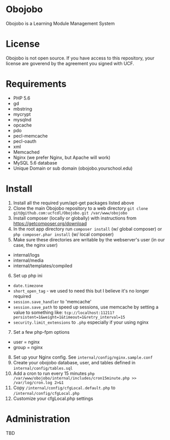 # Obojobo
Obojobo is a Learning Module Management System

# License
Obojobo is not open source. If you have access to this repository, your license are goverend by the agreement you signed with UCF.

# Requirements

* PHP 5.6
 * gd
 * mbstring
 * mycrypt
 * mysqlnd
 * opcache
 * pdo
 * pecl-memcache
 * pecl-oauth
 * xml
* Memcached
* Nginx (we prefer Nginx, but Apache will work)
* MySQL 5.6 database
* Unique Domain or sub domain (obojobo.yourschool.edu)

# Install

1. Install all the required yum/apt-get packages listed above
2. Clone the main Obojobo repository to a web directory `git clone git@github.com:ucfcdl/Obojobo.git /var/www/obojobo`
3. Install composer (locally or globally) with instructions from https://getcomposer.org/download
4. In the root app directory run `composer install` (w/ global composer) or `php composer.phar install` (w/ local composer)
5. Make sure these directories are writable by the webserver's user (in our case, the nginx user)
 * internal/logs
 * internal/media
 * internal/templates/compiled
6. Set up php ini
 * `date.timezone`
 * `short_open_tag` - we used to need this but I believe it's no longer required
 * `session.save_handler` to 'memcache'
 * `session.save_path` to speed up sessions, use memcache by setting a value to something like: `tcp://localhost:11211?persistent=1&weight=1&timeout=1&retry_interval=15`
 * `security.limit_extensions` to `.php` especially if your using nginx
7. Set a few php-fpm options
 * user = nginx
 * group = nginx
8. Set up your Nginx config. See `internal/config/nginx.sample.conf`
9. Create your obojobo database, user, and tables defined in `internal/config/tables.sql`
10. Add a cron to run every 15 minutes `php /var/www/obojobo/internal/includes/cron15minute.php >> /var/log/cron.log 2>&1`
11. Copy `/internal/config/cfgLocal.default.php` to `/internal/config/cfgLocal.php`
12. Customize your cfgLocal.php settings

# Administration
TBD
